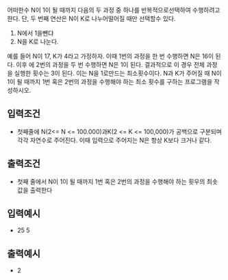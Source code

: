 어떠한수 N이 1이 될 때까지 다음의 두 과정 중 하나를 반복적으로선택하여 수행하려고한다. 
단, 두 번째 연산은 N이 K로 나누어떨어질 때만 선택할수 있다.

1. N에서 1을뺀댜 
2. N을 K로 나눈다.

예를 들어 N이 17, K가 4라고 가정하자. 이때 1번의 과정을 한 번 수행하면 N은 16이 된다. 
이후 에 2번의 과정을 두 번 수행하면 N은 1이 된다. 결과적으로 이 경우 전체 과정을 실행한 횟수는 3이 된다. 
이는 N을 1로만드는 최소횟수이다. N과 K가 주어질 때 N이 1이 될 때까지
1번 혹은 2번의 과정을 수행해야 하는 최소 횟수를 구하는 프로그램을 작성하시오.

## 입력조건
- 첫째줄에 N(2<= N <= 100.000)과K(2 <= K <= 100,000)가 공백으로 구분되며 각각 자연수로 주어진다. 
이때 입력으로 주어지는 N은 항상 K보다 크거나 같다.

## 출력조건
- 첫째 줄에서 N이 1이 될 때까지 1번 혹은 2번의 과정을 수행해야 하는 횟우의 최솟값을 출력한다

## 입력예시
- 25 5
## 출력예시
- 2